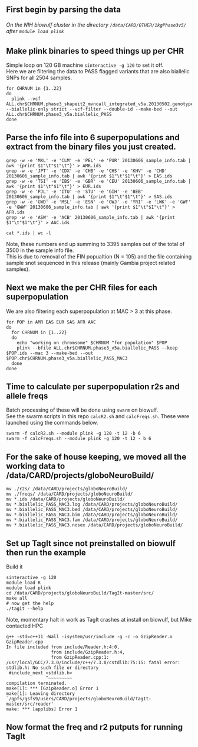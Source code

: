 ## First begin by parsing the data
###### On the NIH biowulf cluster in the directory ```/data/CARD/OTHER/1kgPhase3v5/``` after ```module load plink```

## Make plink binaries to speed things up per CHR
Simple loop on 120 GB machine ```sinteractive -g 120``` to set it off.  
Here we are filtering the data to PASS flagged variants that are also biallelic SNPs for all 2504 samples. 
```
for CHRNUM in {1..22}
do
  plink --vcf ALL.chr$CHRNUM.phase3_shapeit2_mvncall_integrated_v5a.20130502.genotypes.vcf.gz --biallelic-only strict --vcf-filter --double-id --make-bed --out ALL.chr$CHRNUM.phase3_v5a.biallelic_PASS
done
```

## Parse the info file into 6 superpopulations and extract from the binary files you just created.
```
grep -w -e 'MXL' -e 'CLM' -e 'PEL' -e 'PUR' 20130606_sample_info.tab | awk '{print $1"\t"$1"\t"}' > AMR.ids
grep -w -e 'JPT' -e 'CDX' -e 'CHB' -e 'CHS' -e 'KHV' -e 'CHD' 20130606_sample_info.tab | awk '{print $1"\t"$1"\t"}' > EAS.ids
grep -w -e 'TSI' -e 'IBS' -e 'GBR' -e 'CEU' 20130606_sample_info.tab | awk '{print $1"\t"$1"\t"}' > EUR.ids
grep -w -e 'PJL' -e 'ITU' -e 'STU' -e 'GIH' -e 'BEB' 20130606_sample_info.tab | awk '{print $1"\t"$1"\t"}' > SAS.ids
grep -w -e 'GWD' -e 'MSL' -e 'ESN' -e 'GWJ' -e 'YRI' -e 'LWK' -e 'GWF' -e 'GWW' 20130606_sample_info.tab | awk '{print $1"\t"$1"\t"}' > AFR.ids
grep -w -e 'ASW' -e 'ACB' 20130606_sample_info.tab | awk '{print $1"\t"$1"\t"}' > AAC.ids

cat *.ids | wc -l
```
Note, these numbers end up summing to 3395 samples out of the total of 3500 in the sample info file.  
This is due to removal of the FIN popualtion (N = 105) and the file containing sample snot sequenced in this release (mainly Gambia project related samples).

## Next we make the per CHR files for each superpopulation
We are also filtering each superpopulation at MAC > 3 at this phase.

```
for POP in AMR EAS EUR SAS AFR AAC
do
  for CHRNUM in {1..22}
  do
    echo "working on chromsome" $CHRNUM "for population" $POP
    plink --bfile ALL.chr$CHRNUM.phase3_v5a.biallelic_PASS --keep $POP.ids --mac 3 --make-bed --out $POP.chr$CHRNUM.phase3_v5a.biallelic_PASS_MAC3
  done
done
```

## Time to calculate per superpopulation r2s and allele freqs
Batch processing of these will be done using ```swarm``` on biowulf.  
See the swarm scripts in this repo ```calcR2.sh``` and ```calcFreqs.sh```.
These were launched using the commands below.
```
swarm -f calcR2.sh --module plink -g 120 -t 12 -b 6
swarm -f calcFreqs.sh --module plink -g 120 -t 12 - b 6
```
## For the sake of house keeping, we moved all the working data to /data/CARD/projects/globoNeuroBuild/
```
mv ./r2s/ /data/CARD/projects/globoNeuroBuild/
mv ./freqs/ /data/CARD/projects/globoNeuroBuild/
mv *.ids /data/CARD/projects/globoNeuroBuild/
mv *.biallelic_PASS_MAC3.log /data/CARD/projects/globoNeuroBuild/
mv *.biallelic_PASS_MAC3.bed /data/CARD/projects/globoNeuroBuild/
mv *.biallelic_PASS_MAC3.bim /data/CARD/projects/globoNeuroBuild/
mv *.biallelic_PASS_MAC3.fam /data/CARD/projects/globoNeuroBuild/
mv *.biallelic_PASS_MAC3.nosex /data/CARD/projects/globoNeuroBuild/

```

## Set up TagIt since not preinstalled on biowulf then run the example
Build it
```
sinteractive -g 120
module load R
module load plink
cd /data/CARD/projects/globoNeuroBuild/TagIt-master/src/
make all
# now get the help
./tagit --help
```
Note, momentary halt in work as TagIt crashes at install on biowulf, but Mike contacted HPC
```
g++ -std=c++11 -Wall -isystem/usr/include -g -c -o GzipReader.o GzipReader.cpp
In file included from include/Reader.h:4:0,
                 from include/GzipReader.h:4,
                 from GzipReader.cpp:1:
/usr/local/GCC/7.3.0/include/c++/7.3.0/cstdlib:75:15: fatal error: stdlib.h: No such file or directory
 #include_next <stdlib.h>
               ^~~~~~~~~~
compilation terminated.
make[1]: *** [GzipReader.o] Error 1
make[1]: Leaving directory `/gpfs/gsfs9/users/CARD/projects/globoNeuroBuild/TagIt-master/src/reader'
make: *** [applibs] Error 1

```

## Now format the freq and r2 putputs for running TagIt
